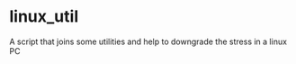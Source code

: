 linux_util
==========

A script that joins some utilities and help to downgrade the stress in a linux PC

